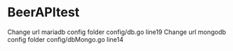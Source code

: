 # BeerAPItest
Change url mariadb config folder config/db.go line19
Change url mongodb config folder config/dbMongo.go line14
